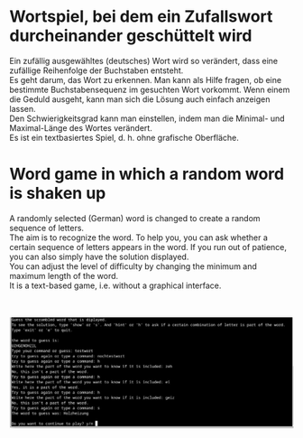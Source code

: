 <h1>Wortspiel, bei dem ein Zufallswort durcheinander geschüttelt wird</h1>
Ein zufällig ausgewähltes (deutsches) Wort wird so verändert, dass eine zufällige Reihenfolge der Buchstaben entsteht.<br>
Es geht darum, das Wort zu erkennen. Man kann als Hilfe fragen, ob eine bestimmte Buchstabensequenz im gesuchten Wort vorkommt. Wenn einem die Geduld ausgeht, kann man sich die Lösung auch einfach anzeigen lassen.<br>
Den Schwierigkeitsgrad kann man einstellen, indem man die Minimal- und Maximal-Länge des Wortes verändert. <br>
Es ist ein textbasiertes Spiel, d. h. ohne grafische Oberfläche.

<h1>Word game in which a random word is shaken up</h1>
A randomly selected (German) word is changed to create a random sequence of letters.<br>
The aim is to recognize the word. To help you, you can ask whether a certain sequence of letters appears in the word. If you run out of patience, you can also simply have the solution displayed.<br>
You can adjust the level of difficulty by changing the minimum and maximum length of the word.<br>
It is a text-based game, i.e. without a graphical interface.<br>
<br>
<br>

![screenshot](Screenshot_wortsalat_terminal.jpg)